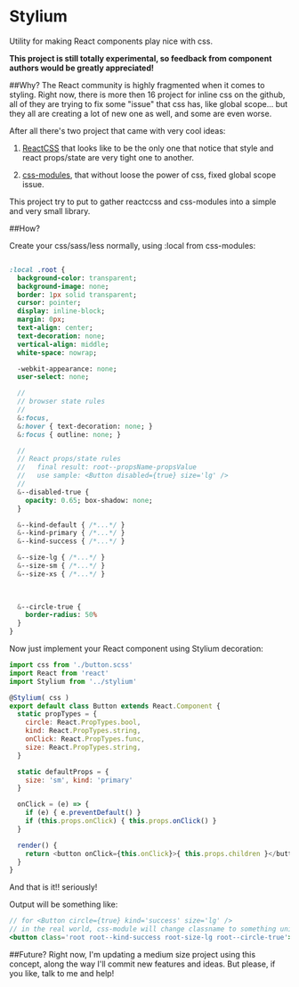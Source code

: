 # Stylium

Utility for making React components play nice with css.

**This project is still totally experimental, so feedback from component authors would be greatly appreciated!**

##Why?
The React community is highly fragmented when it comes to styling. Right now, there is more then 16 project for inline css on the github, all of they are trying to fix some "issue" that css has, like global scope... but they all are creating a lot of new one as well, and some are even worse.

After all there's two project that came with very cool ideas: 

1) [ReactCSS](http://reactcss.com/) that looks like to be the only one that notice that style and react props/state are very tight one to another.  

2) [css-modules](https://github.com/css-modules/css-modules), that without loose the power of css, fixed global scope issue.

This project try to put to gather reactccss and css-modules into a simple and very small library.   


##How? 

Create your css/sass/less normally, using :local from css-modules:

```sass

:local .root {
  background-color: transparent;
  background-image: none;
  border: 1px solid transparent;
  cursor: pointer;
  display: inline-block;
  margin: 0px;
  text-align: center;
  text-decoration: none;
  vertical-align: middle;
  white-space: nowrap;

  -webkit-appearance: none;
  user-select: none;

  //
  // browser state rules
  //
  &:focus,
  &:hover { text-decoration: none; }
  &:focus { outline: none; }

  //
  // React props/state rules
  //   final result: root--propsName-propsValue
  //   use sample: <Button disabled={true} size='lg' />
  //
  &--disabled-true {
    opacity: 0.65; box-shadow: none;
  }

  &--kind-default { /*...*/ }
  &--kind-primary { /*...*/ }
  &--kind-success { /*...*/ }

  &--size-lg { /*...*/ }
  &--size-sm { /*...*/ }
  &--size-xs { /*...*/ }
  
  

  &--circle-true {
    border-radius: 50%
  }
}
```

Now just implement your React component using Stylium decoration:

```javascript
import css from './button.scss'
import React from 'react'
import Stylium from '../stylium'

@Stylium( css )
export default class Button extends React.Component {
  static propTypes = {
    circle: React.PropTypes.bool,
    kind: React.PropTypes.string,
    onClick: React.PropTypes.func,
    size: React.PropTypes.string,
  }

  static defaultProps = {
    size: 'sm', kind: 'primary'
  }

  onClick = (e) => {
    if (e) { e.preventDefault() }
    if (this.props.onClick) { this.props.onClick() }
  }

  render() {
    return <button onClick={this.onClick}>{ this.props.children }</button>
  }
}
```

And that is it!! seriously!

Output will be something like:

```jsx
// for <Button circle={true} kind='success' size='lg' />
// in the real world, css-module will change classname to something uniq like 'aseewfnjkc'
<button class='root root--kind-success root-size-lg root--circle-true'>...</button>
```


##Future?
Right now, I'm updating a medium size project using this concept, along the way I'll commit new features and ideas. But please, if you like, talk to me and help!  



